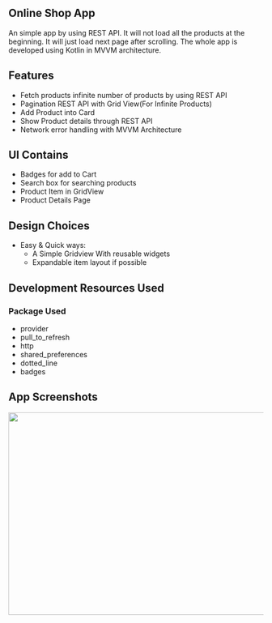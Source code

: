 ## Online Shop App

An simple app by using REST API. It will not load all the products at the beginning. It will just load next page after scrolling. 
The whole app is developed using Kotlin in MVVM architecture.

## Features

* Fetch products infinite number of products by using REST API
* Pagination REST API with Grid View(For Infinite Products)
* Add Product into Card 
* Show Product details through REST API
* Network error handling with MVVM Architecture

## UI Contains

* Badges for add to Cart
* Search box for searching products
* Product Item in GridView
* Product Details Page

## Design Choices

* Easy & Quick ways:
    * A Simple Gridview With reusable widgets
    * Expandable item layout if possible

## Development Resources Used

### Package Used

* provider
* pull_to_refresh
* http
* shared_preferences
* dotted_line
* badges

## App Screenshots

<img src="https://github.com/shihabcse1/online_shop_app/blob/main/images/screenshot.png" height="400" width="800">



